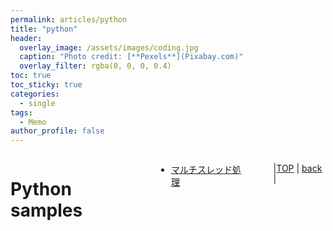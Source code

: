 ```yaml
---
permalink: articles/python
title: "python"
header:
  overlay_image: /assets/images/coding.jpg
  caption: "Photo credit: [**Pexels**](Pixabay.com)"
  overlay_filter: rgba(0, 0, 0, 0.4)
toc: true
toc_sticky: true
categories:
  - single
tags:
  - Memo
author_profile: false
---
```


<div class="row">

<div class="medium-12  columns" markdown="1">
  
# Python samples
* [マルチスレッド処理](/articles/python/threading)

---
  
|[TOP](/) | <a href="javascript:history.back()">back</a> |
